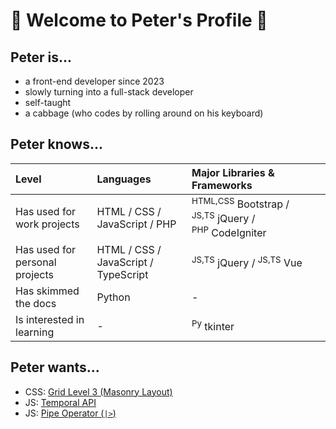 # 🥬 Welcome to Peter's Profile 🥬

## Peter is...
- a front-end developer since 2023
- slowly turning into a full-stack developer
- self-taught
- a cabbage (who codes by rolling around on his keyboard)

## Peter knows...
| Level | Languages | Major Libraries & Frameworks |
| :-- | :-- | :-- |
| Has used for work projects | HTML / CSS / JavaScript / PHP | <sup>HTML,CSS</sup>&nbsp;Bootstrap / <sup>JS,TS</sup>&nbsp;jQuery / <sup>PHP</sup>&nbsp;CodeIgniter |
| Has used for personal projects | HTML / CSS / JavaScript / TypeScript | <sup>JS,TS</sup>&nbsp;jQuery / <sup>JS,TS</sup>&nbsp;Vue |
| Has skimmed the docs | Python | - |
| Is interested in learning | - | <sup>Py</sup>&nbsp;tkinter |

## Peter wants...
- CSS: [Grid Level 3 (Masonry Layout)](https://drafts.csswg.org/css-grid-3/)
- JS: [Temporal API](https://github.com/tc39/proposal-temporal)
- JS: [Pipe Operator (`|>`)](https://github.com/tc39/proposal-pipeline-operator)
